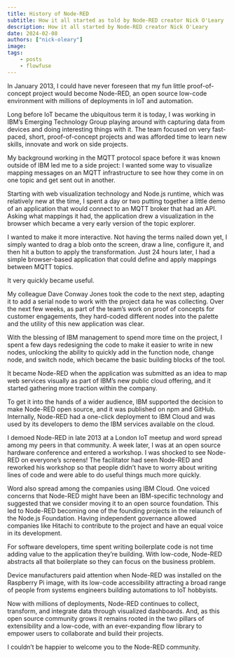 ```yaml
---
title: History of Node-RED
subtitle: How it all started as told by Node-RED creator Nick O'Leary
description: How it all started by Node-RED creator Nick O'Leary
date: 2024-02-08
authors: ["nick-oleary"]
image: 
tags:
    - posts
    - flowfuse
---
```



In January 2013, I could have never foreseen that my fun little proof-of-concept project would become Node-RED, an open source low-code environment with millions of deployments in IoT and automation.

<!--more-->

Long before IoT became the ubiquitous term it is today, I was working in IBM’s Emerging Technology Group playing around with capturing data from devices and doing interesting things with it. The team focused on very fast-paced, short, proof-of-concept projects and was afforded time to learn new skills, innovate and work on side projects.

My background working in the MQTT protocol space before it was known outside of IBM led me to a side project: I wanted some way to visualize mapping messages on an MQTT infrastructure to see how they come in on one topic and get sent out in another.

Starting with web visualization technology and Node.js runtime, which was relatively new at the time, I spent a day or two putting together a little demo of an application that would connect to an MQTT broker that had an API. Asking what mappings it had, the application drew a visualization in the browser which became a very early version of the topic explorer.

I wanted to make it more interactive. Not having the terms nailed down yet, I simply wanted to drag a blob onto the screen, draw a line, configure it, and then hit a button to apply the transformation. Just 24 hours later, I had a simple browser-based application that could define and apply mappings between MQTT topics. 

It very quickly became useful. 

My colleague Dave Conway Jones took the code to the next step, adapting it to add a serial node to work with the project data he was collecting. Over the next few weeks, as part of the team’s work on proof of concepts for customer engagements, they hard-coded different nodes into the palette and the utility of this new application was clear. 

With the blessing of IBM management to spend more time on the project, I spent a few days redesigning the code to make it easier to write in new nodes, unlocking the ability to quickly add in the function node, change node, and switch node, which became the basic building blocks of the tool.

It became Node-RED when the application was submitted as an idea to map web services visually as part of IBM’s new public cloud offering, and it started gathering more traction within the company. 

To get it into the hands of a wider audience, IBM supported the decision to make Node-RED open source, and it was published on npm and GitHub. Internally, Node-RED had a one-click deployment to IBM Cloud and was used by its developers to demo the IBM services available on the cloud.

I demoed Node-RED in late 2013 at a London IoT meetup and word spread among my peers in that community. A week later, I was at an open source hardware conference and entered a workshop. I was shocked to see Node-RED on everyone’s screens! The facilitator had seen Node-RED and reworked his workshop so that people didn’t have to worry about writing lines of code and were able to do useful things much more quickly.

Word also spread among the companies using IBM Cloud. One voiced concerns that Node-RED might have been an IBM-specific technology and suggested that we consider moving it to an open source foundation. This led to Node-RED becoming one of the founding projects in the relaunch of the Node.js Foundation. Having independent governance allowed companies like Hitachi to contribute to the project and have an equal voice in its development.

For software developers, time spent writing boilerplate code is not time adding value to the application they’re building. With low-code, Node-RED abstracts all that boilerplate so they can focus on the business problem. 

Device manufacturers paid attention when Node-RED was installed on the Raspberry Pi image, with its low-code accessibility attracting a broad range of people from systems engineers building automations to IoT hobbyists.

Now with millions of deployments, Node-RED continues to collect, transform, and integrate data through visualized dashboards. And, as this open source community grows it remains rooted in the two pillars of extensibility and a low-code, with an ever-expanding flow library to empower users to collaborate and build their projects. 

I couldn’t be happier to welcome you to the Node-RED community.
